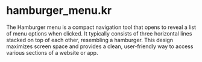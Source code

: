 # hamburger_menu.kr
The Hamburger menu is a compact navigation tool that opens to reveal a list of menu options when clicked. It typically consists of three horizontal lines stacked on top of each other, resembling a hamburger. This design maximizes screen space and provides a clean, user-friendly way to access various sections of a website or app.
